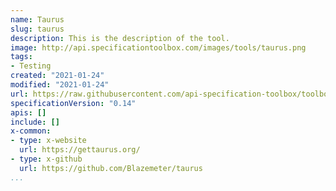 ```yaml
---
name: Taurus
slug: taurus
description: This is the description of the tool.
image: http://api.specificationtoolbox.com/images/tools/taurus.png
tags:
- Testing
created: "2021-01-24"
modified: "2021-01-24"
url: https://raw.githubusercontent.com/api-specification-toolbox/toolbox/main/_tools/taurus.md
specificationVersion: "0.14"
apis: []
include: []
x-common:
- type: x-website
  url: https://gettaurus.org/
- type: x-github
  url: https://github.com/Blazemeter/taurus
...
```

